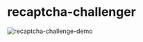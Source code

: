 # recaptcha-challenger

![recaptcha-challenge-demo](https://user-images.githubusercontent.com/62018067/193613510-ffb6b316-f027-47f5-9f7a-9795465b635c.gif)

